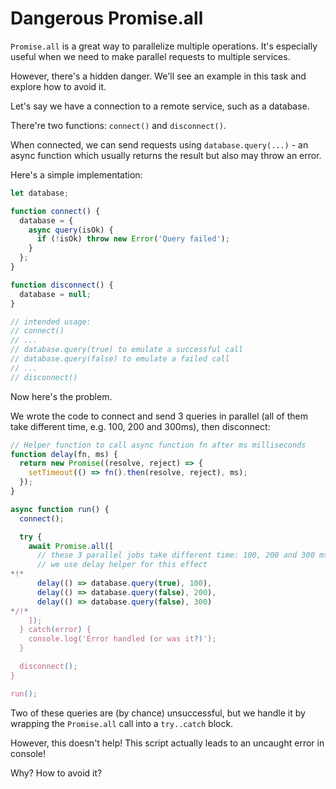 
# Dangerous Promise.all

`Promise.all` is a great way to parallelize multiple operations. It's especially useful when we need to make parallel requests to multiple services.

However, there's a hidden danger. We'll see an example in this task and explore how to avoid it.

Let's say we have a connection to a remote service, such as a database.

There're two functions: `connect()` and `disconnect()`.

When connected, we can send requests using `database.query(...)` - an async function which usually returns the result but also may throw an error.

Here's a simple implementation:

```js
let database;

function connect() {
  database = {
    async query(isOk) {
      if (!isOk) throw new Error('Query failed');
    }
  };
}

function disconnect() {
  database = null;
}

// intended usage:
// connect()
// ...
// database.query(true) to emulate a successful call
// database.query(false) to emulate a failed call
// ...
// disconnect()
```

Now here's the problem.

We wrote the code to connect and send 3 queries in parallel (all of them take different time, e.g. 100, 200 and 300ms), then disconnect:

```js
// Helper function to call async function fn after ms milliseconds
function delay(fn, ms) {
  return new Promise((resolve, reject) => {
    setTimeout(() => fn().then(resolve, reject), ms);
  });
}

async function run() {
  connect();

  try {
    await Promise.all([
      // these 3 parallel jobs take different time: 100, 200 and 300 ms
      // we use delay helper for this effect
*!*
      delay(() => database.query(true), 100),
      delay(() => database.query(false), 200),
      delay(() => database.query(false), 300)
*/!*
    ]);
  } catch(error) {
    console.log('Error handled (or was it?)');
  }

  disconnect();
}

run();
```

Two of these queries are (by chance) unsuccessful, but we handle it by wrapping the `Promise.all` call into a `try..catch` block.

However, this doesn't help! This script actually leads to an uncaught error in console!

Why? How to avoid it?